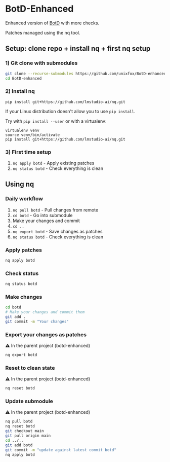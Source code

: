 # BotD-Enhanced

Enhanced version of [BotD](https://github.com/fingerprintjs/BotD) with more checks.

Patches managed using the nq tool.

## Setup: clone repo + install nq + first nq setup

### 1) Git clone with submodules

```bash
git clone --recurse-submodules https://github.com/unixfox/BotD-enhanced.git
cd BotD-enhanced
```

### 2) Install nq

```
pip install git+https://github.com/lmstudio-ai/nq.git
```

If your Linux distribution doesn't allow you to use `pip install`.

Try with `pip install --user` or with a virtualenv:
```
virtualenv venv
source venv/bin/activate
pip install git+https://github.com/lmstudio-ai/nq.git
```

### 3) First time setup

1. `nq apply botd` - Apply existing patches
2. `nq status botd` - Check everything is clean

## Using nq

### Daily workflow

1. `nq pull botd` - Pull changes from remote
2. `cd botd` - Go into submodule
3. Make your changes and commit
4. `cd ..`
5. `nq export botd` - Save changes as patches
6. `nq status botd` - Check everything is clean

### Apply patches
```bash
nq apply botd
```

### Check status
```bash
nq status botd
```

### Make changes
```bash
cd botd
# Make your changes and commit them
git add .
git commit -m "Your changes"
```

### Export your changes as patches
⚠ In the parent project (botd-enhanced)

```bash
nq export botd
```

### Reset to clean state
⚠ In the parent project (botd-enhanced)

```bash
nq reset botd
```

### Update submodule
⚠ In the parent project (botd-enhanced)

```bash
nq pull botd
nq reset botd
git checkout main
git pull origin main
cd ../..
git add botd
git commit -m "update against latest commit botd"
nq apply botd
```
